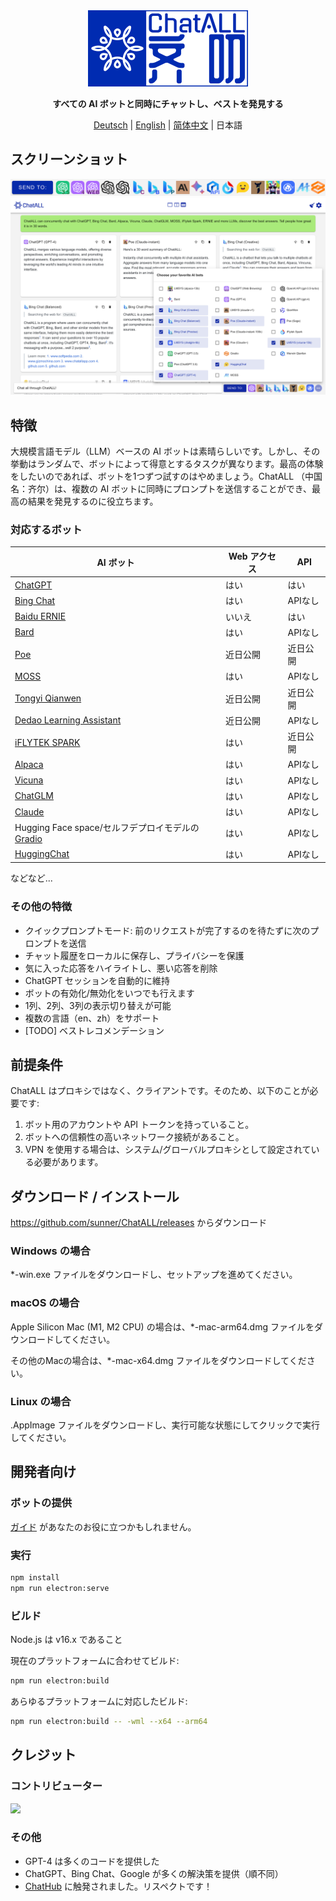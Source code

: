 <div align="center">
  <img src="src/assets/logo-cover.png" width=256></img>
  <p><strong>すべての AI ボットと同時にチャットし、ベストを発見する</strong></p>

[Deutsch](README_DE-DE.md) | [English](README.md) | [简体中文](README_ZH-CN.md) | 日本語

</div>

## スクリーンショット

![Screenshot](screenshots/screenshot-2.png?raw=true)
![Screenshot](screenshots/screenshot-1.png?raw=true)

## 特徴

大規模言語モデル（LLM）ベースの AI ボットは素晴らしいです。しかし、その挙動はランダムで、ボットによって得意とするタスクが異なります。最高の体験をしたいのであれば、ボットを1つずつ試すのはやめましょう。ChatALL （中国名：齐尔）は、複数の AI ボットに同時にプロンプトを送信することができ、最高の結果を発見するのに役立ちます。

### 対応するボット

| AI ボット                                                                  | Web アクセス  | API         |
| ------------------------------------------------------------------------- | ----------- | ----------- |
| [ChatGPT](https://chat.openai.com)                                        | はい         | はい         |
| [Bing Chat](https://www.bing.com/new)                                     | はい         | APIなし      |
| [Baidu ERNIE](https://yiyan.baidu.com/)                                   | いいえ       | はい         |
| [Bard](https://bard.google.com/)                                          | はい         | APIなし      |
| [Poe](https://poe.com/)                                                   | 近日公開     | 近日公開     |
| [MOSS](https://moss.fastnlp.top/)                                         | はい         | APIなし      |
| [Tongyi Qianwen](http://tongyi.aliyun.com/)                               | 近日公開     | 近日公開     |
| [Dedao Learning Assistant](https://ai.dedao.cn/)                          | 近日公開     | APIなし      |
| [iFLYTEK SPARK](http://xinghuo.xfyun.cn/)                                 | はい         | 近日公開     |
| [Alpaca](https://crfm.stanford.edu/2023/03/13/alpaca.html)                | はい         | APIなし      |
| [Vicuna](https://lmsys.org/blog/2023-03-30-vicuna/)                       | はい         | APIなし      |
| [ChatGLM](https://chatglm.cn/blog)                                        | はい         | APIなし      |
| [Claude](https://www.anthropic.com/index/introducing-claude)              | はい         | APIなし      |
| Hugging Face space/セルフデプロイモデルの [Gradio](https://gradio.app/)       | はい         | APIなし      |
| [HuggingChat](https://huggingface.co/chat/)                               | はい         | APIなし      |

などなど...

### その他の特徴

- クイックプロンプトモード: 前のリクエストが完了するのを待たずに次のプロンプトを送信
- チャット履歴をローカルに保存し、プライバシーを保護
- 気に入った応答をハイライトし、悪い応答を削除
- ChatGPT セッションを自動的に維持
- ボットの有効化/無効化をいつでも行えます
- 1列、2列、3列の表示切り替えが可能
- 複数の言語（en、zh）をサポート
- [TODO] ベストレコメンデーション

## 前提条件

ChatALL はプロキシではなく、クライアントです。そのため、以下のことが必要です:

1. ボット用のアカウントや API トークンを持っていること。
2. ボットへの信頼性の高いネットワーク接続があること。
3. VPN を使用する場合は、システム/グローバルプロキシとして設定されている必要があります。

## ダウンロード / インストール

https://github.com/sunner/ChatALL/releases からダウンロード

### Windows の場合

\*-win.exe ファイルをダウンロードし、セットアップを進めてください。

### macOS の場合

Apple Silicon Mac (M1, M2 CPU) の場合は、\*-mac-arm64.dmg ファイルをダウンロードしてください。

その他のMacの場合は、\*-mac-x64.dmg ファイルをダウンロードしてください。

### Linux の場合

.AppImage ファイルをダウンロードし、実行可能な状態にしてクリックで実行してください。

## 開発者向け

### ボットの提供

[ガイド](https://github.com/sunner/ChatALL/wiki/%E5%A6%82%E4%BD%95%E6%B7%BB%E5%8A%A0%E4%B8%80%E4%B8%AA%E6%96%B0%E7%9A%84-AI-%E5%AF%B9%E8%AF%9D%E6%9C%BA%E5%99%A8%E4%BA%BA) があなたのお役に立つかもしれません。

### 実行

```bash
npm install
npm run electron:serve
```

### ビルド

Node.js は v16.x であること

現在のプラットフォームに合わせてビルド:

```bash
npm run electron:build
```

あらゆるプラットフォームに対応したビルド:

```bash
npm run electron:build -- -wml --x64 --arm64
```

## クレジット

### コントリビューター

<a href="https://github.com/sunner/ChatALL/graphs/contributors">
  <img src="https://contrib.rocks/image?repo=sunner/ChatALL" />
</a>

### その他

- GPT-4 は多くのコードを提供した
- ChatGPT、Bing Chat、Google が多くの解決策を提供（順不同）
- [ChatHub](https://github.com/chathub-dev/chathub) に触発されました。リスペクトです！
